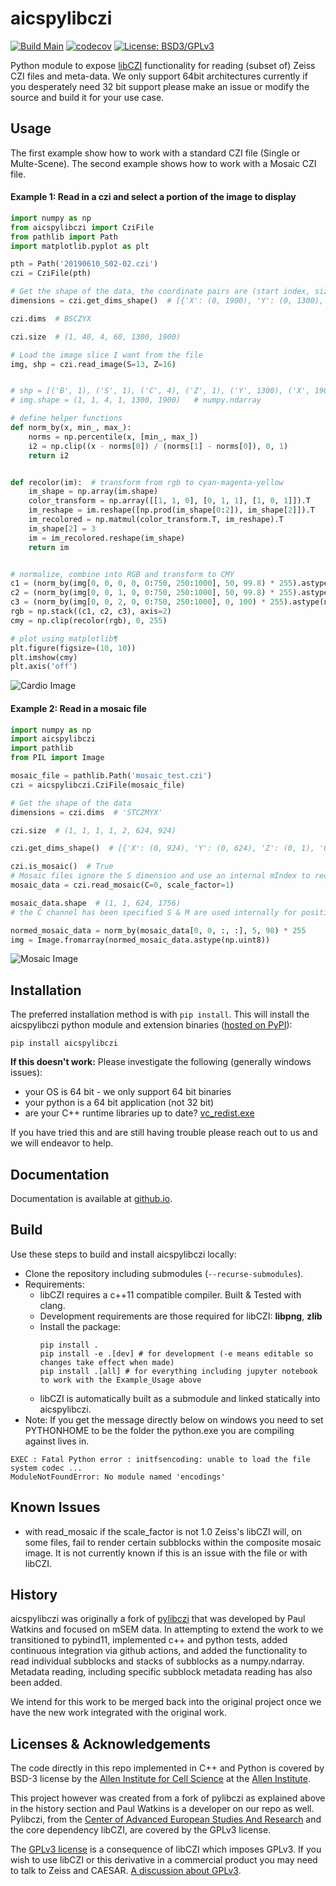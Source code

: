 # aicspylibczi

[![Build Main](https://github.com/AllenCellModeling/aicspylibczi/actions/workflows/build-main.yml/badge.svg)](https://github.com/AllenCellModeling/aicspylibczi/actions/workflows/build-main.yml)
[![codecov](https://codecov.io/gh/AllenCellModeling/aicspylibczi/branch/main/graph/badge.svg)](https://codecov.io/gh/AllenCellModeling/aicspylibczi)
[![License: BSD3/GPLv3](https://img.shields.io/badge/License-BSD3/GPLv3-blue.svg)](https://github.com/AllenCellModeling/aicspylibczi/blob/main/LICENSE)

Python module to expose [libCZI](https://github.com/zeiss-microscopy/libCZI) functionality for reading (subset of) Zeiss
CZI files and meta-data. We only support 64bit architectures currently if you desperately need 32 bit support please make an issue or modify the source and build it for your use case.

## Usage

The first example show how to work with a standard CZI file (Single or Multe-Scene). The second example shows how to work with a Mosaic CZI file.

#### Example 1: Read in a czi and select a portion of the image to display

```python
import numpy as np
from aicspylibczi import CziFile
from pathlib import Path
import matplotlib.pyplot as plt

pth = Path('20190610_S02-02.czi')
czi = CziFile(pth)

# Get the shape of the data, the coordinate pairs are (start index, size)
dimensions = czi.get_dims_shape()  # [{'X': (0, 1900), 'Y': (0, 1300), 'Z': (0, 60), 'C': (0, 4), 'S': (0, 40), 'B': (0, 1)}]

czi.dims  # BSCZYX

czi.size  # (1, 40, 4, 60, 1300, 1900)

# Load the image slice I want from the file
img, shp = czi.read_image(S=13, Z=16)


# shp = [('B', 1), ('S', 1), ('C', 4), ('Z', 1), ('Y', 1300), ('X', 1900)]  # List[(Dimension, size), ...]
# img.shape = (1, 1, 4, 1, 1300, 1900)   # numpy.ndarray

# define helper functions
def norm_by(x, min_, max_):
    norms = np.percentile(x, [min_, max_])
    i2 = np.clip((x - norms[0]) / (norms[1] - norms[0]), 0, 1)
    return i2


def recolor(im):  # transform from rgb to cyan-magenta-yellow
    im_shape = np.array(im.shape)
    color_transform = np.array([[1, 1, 0], [0, 1, 1], [1, 0, 1]]).T
    im_reshape = im.reshape([np.prod(im_shape[0:2]), im_shape[2]]).T
    im_recolored = np.matmul(color_transform.T, im_reshape).T
    im_shape[2] = 3
    im = im_recolored.reshape(im_shape)
    return im


# normalize, combine into RGB and transform to CMY
c1 = (norm_by(img[0, 0, 0, 0, 0:750, 250:1000], 50, 99.8) * 255).astype(np.uint8)
c2 = (norm_by(img[0, 0, 1, 0, 0:750, 250:1000], 50, 99.8) * 255).astype(np.uint8)
c3 = (norm_by(img[0, 0, 2, 0, 0:750, 250:1000], 0, 100) * 255).astype(np.uint8)
rgb = np.stack((c1, c2, c3), axis=2)
cmy = np.clip(recolor(rgb), 0, 255)

# plot using matplotlib¶
plt.figure(figsize=(10, 10))
plt.imshow(cmy)
plt.axis('off')
```

![Cardio Image](images/cardio.png)

#### Example 2: Read in a mosaic file

```python
import numpy as np
import aicspylibczi
import pathlib
from PIL import Image

mosaic_file = pathlib.Path('mosaic_test.czi')
czi = aicspylibczi.CziFile(mosaic_file)

# Get the shape of the data
dimensions = czi.dims  # 'STCZMYX'

czi.size  # (1, 1, 1, 1, 2, 624, 924)

czi.get_dims_shape()  # [{'X': (0, 924), 'Y': (0, 624), 'Z': (0, 1), 'C': (0, 1), 'T': (0, 1), 'M': (0, 2), 'S': (0, 1)}]

czi.is_mosaic()  # True
# Mosaic files ignore the S dimension and use an internal mIndex to reconstruct, the scale factor allows one to generate a manageable image
mosaic_data = czi.read_mosaic(C=0, scale_factor=1)

mosaic_data.shape  # (1, 1, 624, 1756)
# the C channel has been specified S & M are used internally for position so this is (T, Z, Y, X)

normed_mosaic_data = norm_by(mosaic_data[0, 0, :, :], 5, 98) * 255
img = Image.fromarray(normed_mosaic_data.astype(np.uint8))
```

![Mosaic Image](images/mosaic.png)

## Installation

The preferred installation method is with `pip install`.
This will install the aicspylibczi python module and extension binaries ([hosted on PyPI](https://pypi.org/project/aicspylibczi/)):

`pip install aicspylibczi`

**If this doesn't work:** Please investigate the following (generally windows issues):

- your OS is 64 bit - we only support 64 bit binaries
- your python is a 64 bit application (not 32 bit)
- are your C++ runtime libraries up to date? [vc_redist.exe](https://aka.ms/vs/16/release/vc_redist.x64.exe)

If you have tried this and are still having trouble please reach out to us and we will endeavor to help.

## Documentation

Documentation is available at
[github.io](https://allencellmodeling.github.io/aicspylibczi).

## Build

Use these steps to build and install aicspylibczi locally:

- Clone the repository including submodules (`--recurse-submodules`).
- Requirements:
  - libCZI requires a c++11 compatible compiler. Built & Tested with clang.
  - Development requirements are those required for libCZI: **libpng**, **zlib**
  - Install the package:
    ```
    pip install .
    pip install -e .[dev] # for development (-e means editable so changes take effect when made)
    pip install .[all] # for everything including jupyter notebook to work with the Example_Usage above
    ```
  - libCZI is automatically built as a submodule and linked statically into aicspylibczi.
- Note: If you get the message directly below on windows you need to set PYTHONHOME to be the folder the python.exe you are compiling against lives in.

```
EXEC : Fatal Python error : initfsencoding: unable to load the file system codec ...
ModuleNotFoundError: No module named 'encodings'
```

## Known Issues

- with read_mosaic if the scale_factor is not 1.0 Zeiss's libCZI will, on some files, fail to render certain subblocks
  within the composite mosaic image. It is not currently known if this is an issue with the file or with libCZI.

## History

aicspylibczi was originally a fork of [pylibczi](https:://github.com/elhuhdron/pylibczi) that was developed by
Paul Watkins and focused on mSEM data. In attempting to extend the work to we transitioned
to pybind11, implemented c++ and python tests, added continuous integration via github actions,
and added the functionality to read individual subblocks and stacks of subblocks as a numpy.ndarray.
Metadata reading, including specific subblock metadata reading has also been added.

We intend for this work to be merged back into the original project once we have the new work integrated with
the original work.

## Licenses & Acknowledgements

The code directly in this repo implemented in C++ and Python is covered by BSD-3 license by the [Allen Institute for
Cell Science](https://www.allencell.org/what-we-do.html) at the [Allen Institute](https://alleninstitute.org/).

This project however was created from a fork of pylibczi as explained above in the history section and Paul Watkins
is a developer on our repo as well. Pylibczi, from
the [Center of Advanced European Studies And Research](https://www.caesar.de/en/about-caesar/)
and the core dependency libCZI, are covered by the GPLv3 license.

The [GPLv3 license](https://www.gnu.org/licenses/gpl-3.0.en.html) is a consequence of libCZI which imposes GPLv3. If
you wish to use libCZI or this derivative in a commercial product you may need to talk to
Zeiss and CAESAR. [A discussion about GPLv3](https://choosealicense.com/licenses/gpl-3.0/).
